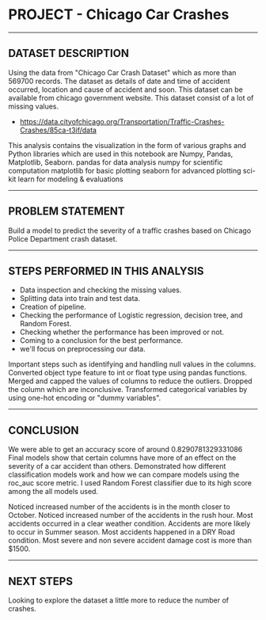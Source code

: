 # PROJECT - Chicago Car Crashes
_____________________________________________________________________________________________________________________________________________________________________________
## DATASET DESCRIPTION
Using the data from "Chicago Car Crash Dataset" which as more than 569700 records. The dataset as details of date and time of accident occurred, location and cause of accident and soon. This dataset can be available from chicago government website. This dataset consist of a lot of missing values.
- https://data.cityofchicago.org/Transportation/Traffic-Crashes-Crashes/85ca-t3if/data

This analysis contains the visualization in the form of various graphs and Python libraries which are used in this notebook are Numpy, Pandas, Matplotlib, Seaborn.
pandas for data analysis
numpy for scientific computation
matplotlib for basic plotting
seaborn for advanced plotting
sci-kit learn for modeling & evaluations
_____________________________________________________________________________________________________________________________________________________________________________
## PROBLEM STATEMENT
Build a model to predict the severity of a traffic crashes based on Chicago Police Department crash dataset.
_____________________________________________________________________________________________________________________________________________________________________________
## STEPS PERFORMED IN THIS ANALYSIS
- Data inspection and checking the missing values.
- Splitting data into train and test data.
- Creation of pipeline.
- Checking the performance of Logistic regression, decision tree, and Random Forest.
- Checking whether the performance has been improved or not.
- Coming to a conclusion for the best performance.
- we'll focus on preprocessing our data.

Important steps such as identifying and handling null values in the columns.
Converted object type feature to int or float type using pandas functions.
Merged and capped the values of columns to reduce the outliers.
Dropped the column which are inconclusive.
Transformed categorical variables by using one-hot encoding or "dummy variables".
_____________________________________________________________________________________________________________________________________________________________________________
## CONCLUSION
We were able to get an accuracy score of around 0.8290781329331086
Final models show that certain columns have more of an effect on the severity of a car accident than others.
Demonstrated how different classification models work and how we can compare models using the roc_auc score metric.
I used Random Forest classifier due to its high score among the all models used.

Noticed increased number of the accidents is in the month closer to October.
Noticed increased number of the accidents in the rush hour.
Most accidents occurred in a clear weather condition.
Accidents are more likely to occur in Summer season.
Most accidents happened in a DRY Road condition.
Most severe and non severe accident damage cost is more than $1500.
______________________________________________________________________________________________________________________________________________________________________________
## NEXT STEPS
Looking to explore the dataset a little more to reduce the number of crashes.


